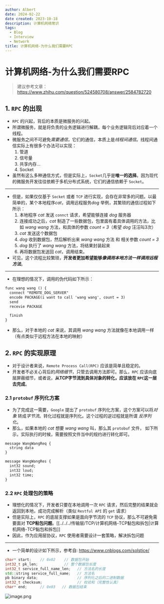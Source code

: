 ```yaml
---
author: Albert
date: 2024-02-22
date created: 2023-10-18
description: 计算机网络常识
tags:
  - Blog
  - Interview
  - Network
title: 计算机网络-为什么我们需要RPC
---
```


# 计算机网络-为什么我们需要RPC

> 建议参考文章：
> https://www.zhihu.com/question/524580708/answer/2584782720

## 1. `RPC` 的出现

- `RPC` 的兴起，背后的本质是微服务的兴起。
- 所谓微服务，就是将负责的业务逻辑进行解耦，每个业务逻辑背后对应着一个线程。
- 微服务之间不可避免*需要通信*，它们的通信，本质上是*线程间通信*。线程间通信实际上有很多个办法可以实现：
  1. 管道
  2. 信号量
  3. 共享内存...
  4. Socket
- 虽然有这么多种通信方式，但是实际上，`Socket`几乎是**唯一的选择**。因为现代的微服务开发往往依赖于多机分布式系统，它们的通信依赖于 `Socket`。

---

- 但是，如果仅仅基于 `Socket` 或者 `TCP` 进行实现，会存在非常多的问题。以最简单的，某个本地程序*cat*，调用远程服务*dog* 举例，其繁琐的通信过程如下所示：
  1. 本地程序 _cat_ 发送 `connct` 请求，希望能够连接 _dog_ 服务器
  2. 连接成功之后，_cat_ 制造了一些数据包，包里面有着具体调用的方法，比如 _wang wang_ 方法，和具体的参数 _count = 3_（希望 _dog_ 汪汪叫3次）
  3. _cat_ 发送这个数据包
  4. _dog_ 收到数据包，然后解析出来 _wang wang_ 方法 和 相关参数 _count = 3_
  5. _dog_ 执行了 _wang wang_ 方法，将结果封装起来
  6. 再将数据包发送回 _cat_，调用结束。
- 可见，这个流程比较繁琐，**开发者更加希望能够*像调用本地方法一样调用远程方法***。

---

- 在理想的情况下，调用的伪代码如下所示：

```txt
func wang wang () {
  connect "REMOTE_DOG_SERVER"
  encode PACKAGE(i want to call 'wang wang', count = 3)
  send
  recevie PACKAGE

  finish
}
```

- 那么，对于本地的 _cat_ 来说，其调用 _wang wang_ 方法就像在本地调用一样（有点类似于远程方法在本地的映射）

## 2. `RPC` 的实现原理

- 对于设计者来说，`Remote Process Call(RPC)` 应该是简单且稳定的。
- 开发者不必关心背后的*网络细节*，只管去调用方法即可。那么，`RPC` 应该向底层屏蔽细节，或者说，**从TCP字节流到具体对象的转化，应该放在 `RPC`这一层去完成**。

### 2.1 `protobuf` 序列化方案

- 为了完成这一需要，`Google` 提出了 `protobuf` 序列化方案，这个方案可以将*对象* 转成*字节流*。转化过程就是序列化。这个过程的逆过程就是所谓 _反序列化_。
- 那么，如果本地的 _cat_ 想要 _wang wang_ 叫，那么其 `protobuf` 文件， 如下所示，实际执行的时候，需要按照文件当中的规约进行转化即可。

```txt
message WangWangReq {
  string data
}

message WangWangRes {
  int32 sound;
  int32 loud;
  int32 time;
}
```

### 2.2 `RPC` 处理包的策略

- 理想化的情况下，开发者只要在本地调用一次 `RPC` 请求，然后完整的结果就会返回到本地，成功完成解析（类似 `Restful API` 的 `get` 请求）
- 但是实际上，`RPC` 的底层支撑如果是面向字节流的 `TCP` 协议，那么不可避免需要面对 **TCP粘包问题**。[[../../../传输层/TCP/计算机网络-TCP黏包和拆包|计算机网络-TCP黏包和拆包]]
- 因此，作为应用层协议，`RPC` 使用者需要设计一套策略，解决拆包问题

---

- 一个简单的设计如下所示，参考自: https://www.cnblogs.com/solstice/

```cpp
char* start;    // 0x02    // 数据包开始
int32_t pk_len;            // 整个数据包长度
int32_t service_full_name_len;   // 方法名的长度
std::string service_full_name;   // 方法名
pb binary data;                  // 序列化之后的二进制数据
int32_t checksum;                // 校验和（完整性认真）
char* end;      // 0x03   // 数据包结束
```

![image.png](https://img-20221128.oss-cn-shanghai.aliyuncs.com/img-2023-05/20231018161822.png)
